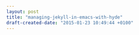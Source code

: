 ```yaml
---
layout: post
title: "managing-jekyll-in-emacs-with-hyde"
draft-created-date: "2015-01-23 10:49:44 +0100"
---
```

